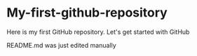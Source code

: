 # My-first-github-repository
Here is my first GitHub repository. Let's get started with GitHub

README.md was just edited manually

